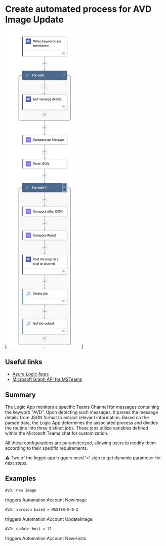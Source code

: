 # Create automated process for AVD Image Update 
[![LogicAppView](https://github.com/MS-WORKLAB/avd_automation/blob/main/templates/more/logicapp.jpg)]

## Useful links

- [Azure Logic Apps](https://learn.microsoft.com/en-us/azure/logic-apps/logic-apps-overview)
- [Microsoft Graph API for MSTeams]([![LogicAppView](https://github.com/MS-WORKLAB/avd_automation/blob/main/templates/more/logicapp.jpg)])

##  Summary

The Logic App monitors a specific Teams Channel for messages containing the keyword "AVD". Upon detecting such messages, it parses the message details from JSON format to extract relevant information. Based on the parsed data, the Logic App determines the associated process and divides the routine into three distinct jobs. These jobs utilize variables defined within the Microsoft Teams chat for customization.

All these configurations are parameterized, allowing users to modify them according to their specific requirements.

⚠️ Two of the loggic app triggers need '=' sign to get dynamic parameter for next steps.

##  Examples

```bash
AVD: new image  
```
triggers Automation Account NewImage

```bash
AVD: version based = MASTER-0-0-2  
```
triggers Automation Account UpdateImage

```bash
AVD: update host = 12 
```
triggers Automation Account NewHosts